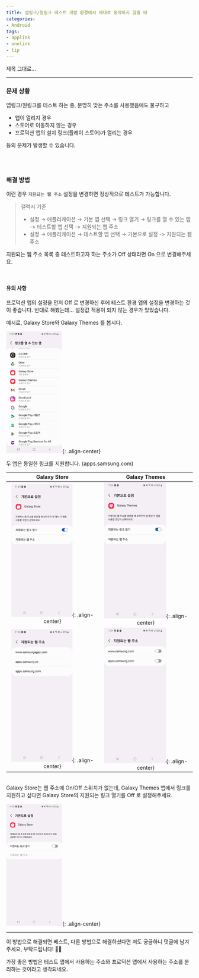 ```yaml
---
title: 앱링크/원링크 테스트 개발 환경에서 제대로 동작하지 않을 때
categories:
- Android
tags:
- applink
- onelink
- tip
---
```


제목 그대로...

---

### 문제 상황

앱링크/원링크를 테스트 하는 중, 분명히 맞는 주소를 사용했음에도 불구하고
* 앱이 열리지 경우
* 스토어로 이동하지 않는 경우
* 프로덕션 앱의 설치 링크(플레이 스토어)가 열리는 경우

등의 문제가 발생할 수 있습니다.

<br>
<br>

### 해결 방법
이런 경우 `지원되는 웹 주소` 설정을 변경하면 정상적으로 테스트가 가능합니다.

> 갤럭시 기준
>* 설정 → 애플리케이션 → 기본 앱 선택 → 링크 열기 → 링크를 열 수 있는 앱 -> 테스트할 앱 선택 -> 지원되는 웹 주소
>* 설정 → 애플리케이션 → 테스트할 앱 선택 → 기본으로 설정 -> 지원되는 웹 주소


지원되는 웹 주소 목록 중 테스트하고자 하는 주소가 Off 상태라면 On 으로 변경해주세요.


<br>

#### 유의 사항
프로덕션 앱의 설정을 먼저 Off 로 변경하신 후에 테스트 환경 앱의 설정을 변경하는 것이 좋습니다.
반대로 해봤는데... 설정값 적용이 되지 않는 경우가 있었습니다.

예시로, Galaxy Store와 Galaxy Themes 를 봅시다.

<img src = "/assets/images/2023-04-26/link_tip1.jpeg" width = "30%"/>{: .align-center}


두 앱은 동일한 링크를 지원합니다.
(apps.samsung.com)

Galaxy Store | Galaxy Themes
:---:|:---:
<img src="/assets/images/2023-04-26/link_tip2.jpeg" width = "70%"/>{: .align-center}|<img src="/assets/images/2023-04-26/link_tip4.jpeg" width = "70%"/>{: .align-center}
<img src="/assets/images/2023-04-26/link_tip3.jpeg" width = "70%"/>{: .align-center} |<img src="/assets/images/2023-04-26/link_tip6.jpeg" width = "70%"/>{: .align-center}

<br>
Galaxy Store는 웹 주소에 On/Off 스위치가 없는데,   
Galaxy Themes 앱에서 링크를 지원하고 싶다면
Galaxy Store의 지원되는 링크 열기를 Off 로 설정해주세요.

<img src="/assets/images/2023-04-26/link_tip5.jpeg" width = "30%"/>{: .align-center}

---


이 방법으로 해결되면 베스트,
다른 방법으로 해결하셨다면 저도 궁금하니 댓글에 남겨주세요, 부탁드립니다! 🙏🏻

가장 좋은 방법은 테스트 앱에서 사용하는 주소와 프로덕션 앱에서 사용하는 주소를 분리하는 것이라고 생각되네요.
